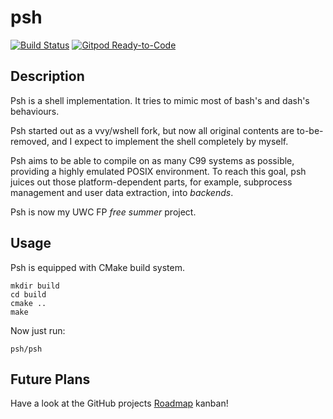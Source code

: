 # psh
[![Build Status](https://travis-ci.com/myzhang1029/psh.svg)](https://travis-ci.com/myzhang1029/psh)
[![Gitpod Ready-to-Code](https://img.shields.io/badge/Gitpod-Ready--to--Code-blue?logo=gitpod)](https://gitpod.io/#https://github.com/myzhang1029/psh) 

## Description
Psh is a shell implementation. It tries to mimic most of bash's
and dash's behaviours.  

Psh started out as a vvy/wshell fork, but now all original contents
are to-be-removed, and I expect to implement the shell completely
by myself.  

Psh aims to be able to compile on as many C99 systems as possible,
providing a highly emulated POSIX environment.
To reach this goal, psh juices out those platform-dependent parts, for
example, subprocess management and user data extraction, into
_backends_.  

Psh is now my UWC FP _free summer_ project.

## Usage
Psh is equipped with CMake build system.
```
mkdir build
cd build
cmake ..
make
```

Now just run:
```
psh/psh
```

## Future Plans
Have a look at the GitHub projects
[Roadmap](https://github.com/myzhang1029/psh/projects/2) kanban!


